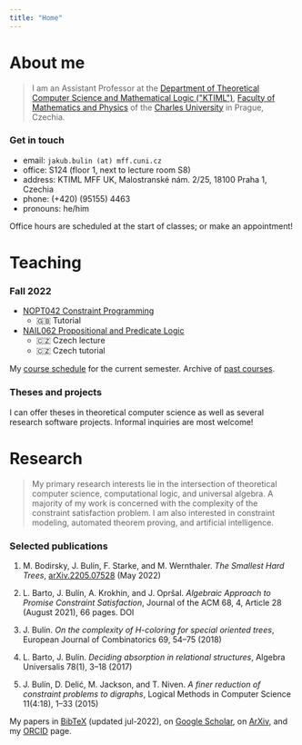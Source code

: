 ```yaml
---
title: "Home"
---
```



# About me

> I am an Assistant Professor at the [Department of Theoretical Computer Science and Mathematical Logic ("KTIML")](https://www.ktiml.mff.cuni.cz/KTIML-1.html), [Faculty of Mathematics and Physics](https://www.mff.cuni.cz/) of the [Charles University](https://cuni.cz/UK-1.html) in Prague, Czechia.


### Get in touch

* email: `jakub.bulin (at) mff.cuni.cz`
* office: S124 (floor 1, next to lecture room S8)
* address: KTIML MFF UK, Malostranské nám. 2/25, 18100 Praha 1, Czechia
* phone: (+420) (95155) 4463
* pronouns: he/him

Office hours are scheduled at the start of classes; or make an appointment!


# Teaching


### Fall 2022

* [NOPT042 Constraint Programming](teaching/fall/nopt042/) 
  - 🇬🇧 Tutorial
* [NAIL062 Propositional and Predicate Logic](teaching/fall/nail062/)
  - 🇨🇿 Czech lecture
  - 🇨🇿 Czech tutorial

My [course schedule](https://is.cuni.cz/studium/rozvrhng/roz_ucitel_macro.php?fak=11320&ucitel=16584) for the current semester. Archive of [past courses](teaching/archive/).


### Theses and projects

I can offer theses in theoretical computer science as well as several research software projects. Informal inquiries are most welcome!


# Research

> My primary research interests lie in the intersection of theoretical computer science, computational logic, and universal algebra. A majority of my work is concerned with the complexity of the constraint satisfaction problem. I am also interested in constraint modeling, automated theorem proving, and artificial intelligence.


### Selected publications

1. M. Bodirsky, J. Bulín, F. Starke, and M. Wernthaler. *The Smallest Hard Trees*, [arXiv.2205.07528](https://doi.org/10.48550/arXiv.2205.07528) (May 2022)

2. L. Barto, J. Bulín, A. Krokhin, and J. Opršal. *Algebraic Approach to Promise Constraint Satisfaction*, Journal of the ACM 68, 4, Article 28 (August 2021), 66 pages. DOI

3. J. Bulín. *On the complexity of H-coloring for special oriented trees*, European Journal of Combinatorics 69, 54–75 (2018)

4. L. Barto, J. Bulín. *Deciding absorption in relational structures*, Algebra Universalis 78(1), 3–18 (2017)

5. J. Bulín, D. Delić, M. Jackson, and T. Niven. *A finer reduction of constraint problems to digraphs*, Logical Methods in Computer Science 11(4:18), 1–33 (2015)

My papers in [BibTeX](files/my-papers.bib) (updated jul-2022), on [Google Scholar](https://scholar.google.com/citations?user=pEMTqcMAAAAJ), on [ArXiv](https://arxiv.org/a/bulin_j_1), and my [ORCID](https://orcid.org/0000-0001-5235-8715) page.
